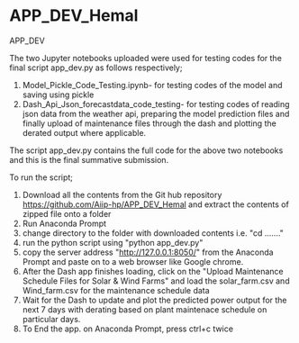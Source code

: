 # APP_DEV_Hemal
APP_DEV

The two Jupyter notebooks uploaded were used for testing codes for the final script app_dev.py as follows respectively;
1. Model_Pickle_Code_Testing.ipynb- for testing codes of the model and saving using pickle
2. Dash_Api_Json_forecastdata_code_testing- for testing codes of reading json data from the weather api, preparing the model prediction files and finally upload of maintenance files through the dash and plotting the derated output where applicable. 

The script app_dev.py contains the full code for the above two notebooks and this is the final summative submission.

To run the script;
1. Download all the contents from the Git hub repository https://github.com/Aiip-hp/APP_DEV_Hemal and extract the contents of zipped file onto a folder
2. Run Anaconda Prompt
3. change directory to the folder with downloaded contents i.e. "cd ......."
4. run the python script using "python app_dev.py"
5. copy the server address "http://127.0.0.1:8050/" from the Anaconda Prompt and paste on to a web browser like Google chrome. 
6. After the Dash app finishes loading, click on the "Upload Maintenance Schedule Files for Solar & Wind Farms" and load the solar_farm.csv and Wind_farm.csv for the maintenance schedule data
7. Wait for the Dash to update and plot the predicted power output for the next 7 days with derating based on plant maintenace schedule on particular days.
8. To End the app. on Anaconda Prompt, press ctrl+c twice

